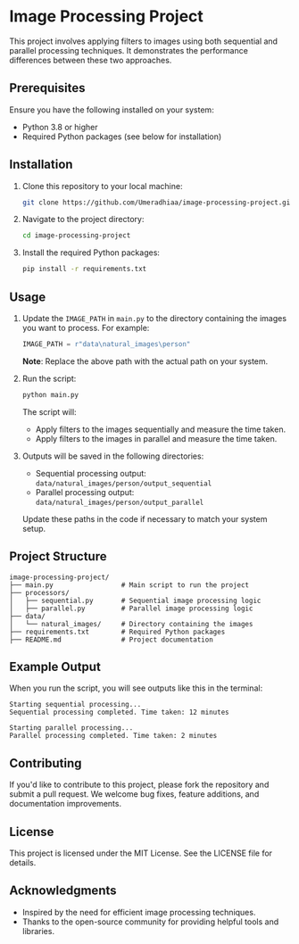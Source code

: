 # Image Processing Project

This project involves applying filters to images using both sequential and parallel processing techniques. It demonstrates the performance differences between these two approaches.

## Prerequisites

Ensure you have the following installed on your system:

- Python 3.8 or higher
- Required Python packages (see below for installation)

## Installation

1. Clone this repository to your local machine:

   ```bash
   git clone https://github.com/Umeradhiaa/image-processing-project.git
   ```

2. Navigate to the project directory:

   ```bash
   cd image-processing-project
   ```

3. Install the required Python packages:

   ```bash
   pip install -r requirements.txt
   ```

## Usage

1. Update the `IMAGE_PATH` in `main.py` to the directory containing the images you want to process. For example:

   ```python
   IMAGE_PATH = r"data\natural_images\person"
   ```

   **Note**: Replace the above path with the actual path on your system.

2. Run the script:

   ```bash
   python main.py
   ```

   The script will:
   - Apply filters to the images sequentially and measure the time taken.
   - Apply filters to the images in parallel and measure the time taken.

3. Outputs will be saved in the following directories:
   - Sequential processing output: `data/natural_images/person/output_sequential`
   - Parallel processing output: `data/natural_images/person/output_parallel`

   Update these paths in the code if necessary to match your system setup.

## Project Structure

```
image-processing-project/
├── main.py                 # Main script to run the project
├── processors/
│   ├── sequential.py       # Sequential image processing logic
│   ├── parallel.py         # Parallel image processing logic
├── data/
│   └── natural_images/     # Directory containing the images
├── requirements.txt        # Required Python packages
├── README.md               # Project documentation
```

## Example Output

When you run the script, you will see outputs like this in the terminal:

```
Starting sequential processing...
Sequential processing completed. Time taken: 12 minutes

Starting parallel processing...
Parallel processing completed. Time taken: 2 minutes
```

## Contributing

If you'd like to contribute to this project, please fork the repository and submit a pull request. We welcome bug fixes, feature additions, and documentation improvements.

## License

This project is licensed under the MIT License. See the LICENSE file for details.

## Acknowledgments

- Inspired by the need for efficient image processing techniques.
- Thanks to the open-source community for providing helpful tools and libraries.


